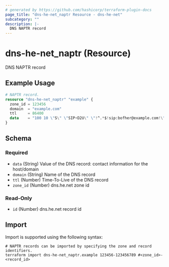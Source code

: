 ```yaml
---
# generated by https://github.com/hashicorp/terraform-plugin-docs
page_title: "dns-he-net_naptr Resource - dns-he-net"
subcategory: ""
description: |-
  DNS NAPTR record
---
```


# dns-he-net_naptr (Resource)

DNS NAPTR record

## Example Usage

```terraform
# NAPTR record.
resource "dns-he-net_naptr" "example" {
  zone_id = 123456
  domain  = "example.com"
  ttl     = 86400
  data    = "100 10 \"S\" \"SIP+D2U\" \"!^.*$!sip:bofher@example.com!\" _sip._udp.example.com."
}
```

<!-- schema generated by tfplugindocs -->
## Schema

### Required

- `data` (String) Value of the DNS record: contact information for the host/domain
- `domain` (String) Name of the DNS record
- `ttl` (Number) Time-To-Live of the DNS record
- `zone_id` (Number) dns.he.net zone id

### Read-Only

- `id` (Number) dns.he.net record id

## Import

Import is supported using the following syntax:

```shell
# NAPTR records can be imported by specifying the zone and record identifiers.
terraform import dns-he-net_naptr.example 123456-123456789 #<zone_id>-<record_id>
```
